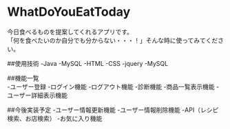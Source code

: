 # WhatDoYouEatToday      

今日食べるものを提案してくれるアプリです。      
「何を食べたいのか自分でも分からない・・・！」そんな時に使ってみてください。  

##使用技術
-Java
-MySQL
-HTML
-CSS
-jquery
-MySQL


##機能一覧  
-ユーザー登録
-ログイン機能
-ログアウト機能
-診断機能
-商品一覧表示機能
-ユーザー詳細表示機能


##今後実装予定
-ユーザー情報更新機能
-ユーザー情報削除機能
-API（レシピ検索、お店検索）
-お気に入り機能





